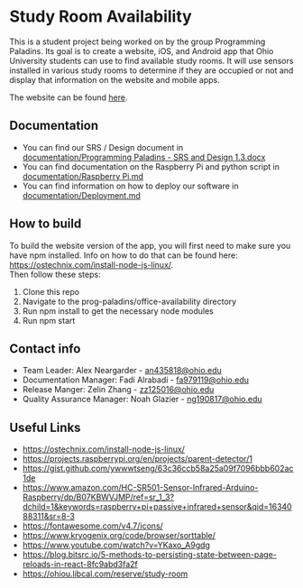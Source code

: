 # Study Room Availability

This is a student project being worked on by the group Programming Paladins. Its goal is to create a website, iOS, and Android app that Ohio University students can use to find available study rooms. It will use sensors installed in various study rooms to determine if they are occupied or not and display that information on the website and mobile apps.

The website can be found [here](http://bobcatstudy.net).

## Documentation

* You can find our SRS / Design document in [documentation/Programming Paladins - SRS and Design 1.3.docx](documentation/Programming%20Paladins%20-%20SRS%20and%20Design%201.3.docx)
* You can find documentation on the Raspberry Pi and python script in [documentation/Raspberry Pi.md](documentation/Raspberry%20Pi.md)
* You can find information on how to deploy our software in [documentation/Deployment.md](documentation/Deployment.md)

## How to build

To build the website version of the app, you will first need to make sure you have npm installed. Info on how to do that can be found here: https://ostechnix.com/install-node-js-linux/. <br>
Then follow these steps:

1. Clone this repo
2. Navigate to the prog-paladins/office-availability directory
3. Run npm install to get the necessary node modules
4. Run npm start

## Contact info

* Team Leader:               Alex Neargarder - an435818@ohio.edu
* Documentation Manager:     Fadi Alrabadi - fa979119@ohio.edu
* Release Manger:            Zelin Zhang - zz125016@ohio.edu
* Quality Assurance Manager: Noah Glazier - ng190817@ohio.edu

## Useful Links

* https://ostechnix.com/install-node-js-linux/
* https://projects.raspberrypi.org/en/projects/parent-detector/1
* https://gist.github.com/ywwwtseng/63c36ccb58a25a09f7096bbb602ac1de
* https://www.amazon.com/HC-SR501-Sensor-Infrared-Arduino-Raspberry/dp/B07KBWVJMP/ref=sr_1_3?dchild=1&keywords=raspberry+pi+passive+infrared+sensor&qid=1634088311&sr=8-3
* https://fontawesome.com/v4.7/icons/
* https://www.kryogenix.org/code/browser/sorttable/
* https://www.youtube.com/watch?v=YKaxo_A9gdg
* https://blog.bitsrc.io/5-methods-to-persisting-state-between-page-reloads-in-react-8fc9abd3fa2f
* https://ohiou.libcal.com/reserve/study-room



